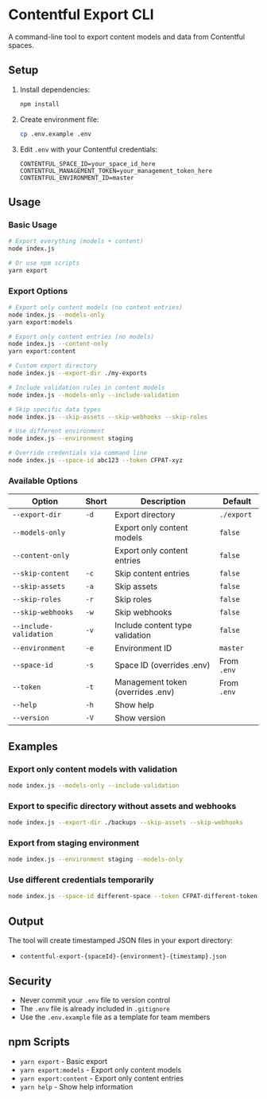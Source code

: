 # Contentful Export CLI

A command-line tool to export content models and data from Contentful spaces.

## Setup

1. Install dependencies:
   ```bash
   npm install
   ```

2. Create environment file:
   ```bash
   cp .env.example .env
   ```

3. Edit `.env` with your Contentful credentials:
   ```env
   CONTENTFUL_SPACE_ID=your_space_id_here
   CONTENTFUL_MANAGEMENT_TOKEN=your_management_token_here
   CONTENTFUL_ENVIRONMENT_ID=master
   ```

## Usage

### Basic Usage

```bash
# Export everything (models + content)
node index.js

# Or use npm scripts
yarn export
```

### Export Options

```bash
# Export only content models (no content entries)
node index.js --models-only
yarn export:models

# Export only content entries (no models)
node index.js --content-only
yarn export:content

# Custom export directory
node index.js --export-dir ./my-exports

# Include validation rules in content models
node index.js --models-only --include-validation

# Skip specific data types
node index.js --skip-assets --skip-webhooks --skip-roles

# Use different environment
node index.js --environment staging

# Override credentials via command line
node index.js --space-id abc123 --token CFPAT-xyz
```

### Available Options

| Option | Short | Description | Default |
|--------|-------|-------------|---------|
| `--export-dir` | `-d` | Export directory | `./export` |
| `--models-only` | | Export only content models | `false` |
| `--content-only` | | Export only content entries | `false` |
| `--skip-content` | `-c` | Skip content entries | `false` |
| `--skip-assets` | `-a` | Skip assets | `false` |
| `--skip-roles` | `-r` | Skip roles | `false` |
| `--skip-webhooks` | `-w` | Skip webhooks | `false` |
| `--include-validation` | `-v` | Include content type validation | `false` |
| `--environment` | `-e` | Environment ID | `master` |
| `--space-id` | `-s` | Space ID (overrides .env) | From `.env` |
| `--token` | `-t` | Management token (overrides .env) | From `.env` |
| `--help` | `-h` | Show help | |
| `--version` | `-V` | Show version | |

## Examples

### Export only content models with validation
```bash
node index.js --models-only --include-validation
```

### Export to specific directory without assets and webhooks
```bash
node index.js --export-dir ./backups --skip-assets --skip-webhooks
```

### Export from staging environment
```bash
node index.js --environment staging --models-only
```

### Use different credentials temporarily
```bash
node index.js --space-id different-space --token CFPAT-different-token
```

## Output

The tool will create timestamped JSON files in your export directory:
- `contentful-export-{spaceId}-{environment}-{timestamp}.json`

## Security

- Never commit your `.env` file to version control
- The `.env` file is already included in `.gitignore`
- Use the `.env.example` file as a template for team members

## npm Scripts

- `yarn export` - Basic export
- `yarn export:models` - Export only content models
- `yarn export:content` - Export only content entries  
- `yarn help` - Show help information